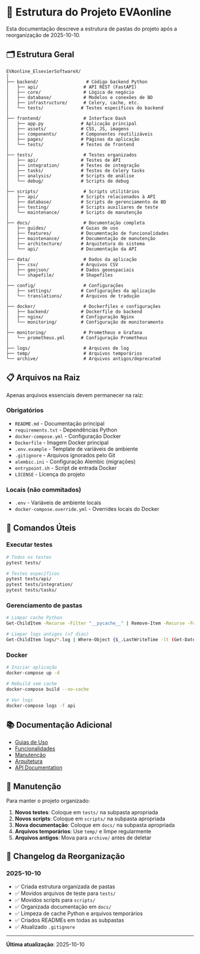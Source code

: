 # 📁 Estrutura do Projeto EVAonline

Esta documentação descreve a estrutura de pastas do projeto após a reorganização de 2025-10-10.

## 🗂️ Estrutura Geral

```
EVAonline_ElsevierSoftwareX/
│
├── backend/                  # Código backend Python
│   ├── api/                 # API REST (FastAPI)
│   ├── core/                # Lógica de negócio
│   ├── database/            # Modelos e conexões de BD
│   ├── infrastructure/      # Celery, cache, etc.
│   └── tests/              # Testes específicos do backend
│
├── frontend/                # Interface Dash
│   ├── app.py              # Aplicação principal
│   ├── assets/             # CSS, JS, imagens
│   ├── components/         # Componentes reutilizáveis
│   ├── pages/              # Páginas da aplicação
│   └── tests/              # Testes de frontend
│
├── tests/                   # Testes organizados
│   ├── api/                # Testes de API
│   ├── integration/        # Testes de integração
│   ├── tasks/              # Testes de Celery tasks
│   ├── analysis/           # Scripts de análise
│   └── debug/              # Scripts de debug
│
├── scripts/                 # Scripts utilitários
│   ├── api/                # Scripts relacionados à API
│   ├── database/           # Scripts de gerenciamento de BD
│   ├── testing/            # Scripts auxiliares de teste
│   └── maintenance/        # Scripts de manutenção
│
├── docs/                    # Documentação completa
│   ├── guides/             # Guias de uso
│   ├── features/           # Documentação de funcionalidades
│   ├── maintenance/        # Documentação de manutenção
│   ├── architecture/       # Arquitetura do sistema
│   └── api/                # Documentação da API
│
├── data/                    # Dados da aplicação
│   ├── csv/                # Arquivos CSV
│   ├── geojson/            # Dados geoespaciais
│   └── shapefile/          # Shapefiles
│
├── config/                  # Configurações
│   ├── settings/           # Configurações da aplicação
│   └── translations/       # Arquivos de tradução
│
├── docker/                  # Dockerfiles e configurações
│   ├── backend/            # Dockerfile do backend
│   ├── nginx/              # Configuração Nginx
│   └── monitoring/         # Configuração de monitoramento
│
├── monitoring/              # Prometheus e Grafana
│   └── prometheus.yml      # Configuração Prometheus
│
├── logs/                    # Arquivos de log
├── temp/                    # Arquivos temporários
└── archive/                 # Arquivos antigos/deprecated

```

## 📋 Arquivos na Raiz

Apenas arquivos essenciais devem permanecer na raiz:

### Obrigatórios
- `README.md` - Documentação principal
- `requirements.txt` - Dependências Python
- `docker-compose.yml` - Configuração Docker
- `Dockerfile` - Imagem Docker principal
- `.env.example` - Template de variáveis de ambiente
- `.gitignore` - Arquivos ignorados pelo Git
- `alembic.ini` - Configuração Alembic (migrações)
- `entrypoint.sh` - Script de entrada Docker
- `LICENSE` - Licença do projeto

### Locais (não commitados)
- `.env` - Variáveis de ambiente locais
- `docker-compose.override.yml` - Overrides locais do Docker

## 🔧 Comandos Úteis

### Executar testes
```bash
# Todos os testes
pytest tests/

# Testes específicos
pytest tests/api/
pytest tests/integration/
pytest tests/tasks/
```

### Gerenciamento de pastas
```bash
# Limpar cache Python
Get-ChildItem -Recurse -Filter "__pycache__" | Remove-Item -Recurse -Force

# Limpar logs antigos (>7 dias)
Get-ChildItem logs/*.log | Where-Object {$_.LastWriteTime -lt (Get-Date).AddDays(-7)} | Remove-Item
```

### Docker
```bash
# Iniciar aplicação
docker-compose up -d

# Rebuild sem cache
docker-compose build --no-cache

# Ver logs
docker-compose logs -f api
```

## 📚 Documentação Adicional

- [Guias de Uso](docs/guides/)
- [Funcionalidades](docs/features/)
- [Manutenção](docs/maintenance/)
- [Arquitetura](docs/architecture/)
- [API Documentation](docs/api/)

## 🧹 Manutenção

Para manter o projeto organizado:

1. **Novos testes**: Coloque em `tests/` na subpasta apropriada
2. **Novos scripts**: Coloque em `scripts/` na subpasta apropriada
3. **Nova documentação**: Coloque em `docs/` na subpasta apropriada
4. **Arquivos temporários**: Use `temp/` e limpe regularmente
5. **Arquivos antigos**: Mova para `archive/` antes de deletar

## 📝 Changelog da Reorganização

### 2025-10-10
- ✅ Criada estrutura organizada de pastas
- ✅ Movidos arquivos de teste para `tests/`
- ✅ Movidos scripts para `scripts/`
- ✅ Organizada documentação em `docs/`
- ✅ Limpeza de cache Python e arquivos temporários
- ✅ Criados READMEs em todas as subpastas
- ✅ Atualizado `.gitignore`

---

**Última atualização**: 2025-10-10
